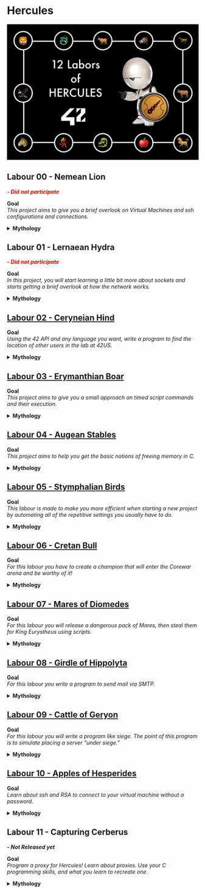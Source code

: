 # Hercules

![Labors Image](labors.jpg)

## Labour 00 - Nemean Lion
<span style="color:red">**_- Did not participate_**</span>

**Goal**  
*This project aims to give you a brief overlook on Virtual Machines and ssh configurations and connections.*

<details>
    <summary><strong>Mythology</strong></summary>
    <p>
        The first of Hercule’s twelve labours, set by King Eurystheus (his cousin) was to slay the Nemean lion. According to one version of the myth, the Nemean lion took women as hostages to its lair in a cave near Nemea, luring warriors from nearby towns to save the damsel in distress. After entering the cave, the warrior would see a woman (usually feigning injury) and rush to her side. Once he was close, the woman would turn into a lion and kill the warrior, devouring his remains and giving the bones to Hades. Hercule wandered the area until he came to the town of Cleonae. There he met a boy who said that if Hercule slew the Nemean lion and returned alive within 30 days, the town would sacrifice a lion to Zeus; but if he did not return within 30 days or he died, the boy would sacrifice himself to Zeus. Another version claims that he met Molorchos, a shepherd who had lost his son to the lion, saying that if he came back within 30 days, a ram would be sacrificed to Zeus. If he did not return within 30 days, it would be sacrificed to the dead Hercule as a mourning offering. While searching for the lion, Hercule fetched some arrows to use against it, not know- ing that its golden fur was impenetrable; when he found the lion and shot at it with his bow, he discovered the fur’s protective property when the arrow bounced harmlessly off the creature’s thigh. After some time, Hercule made the lion return to his cave. The cave had two entrances, one of which Hercule blocked; he then entered the other. In those dark and close quarters, Hercule stunned the beast with his club and, using his immense strength, strangled it to death. During the fight the lion bit off one of his fingers. Others say that he shot arrows at it, eventually shooting it in the unarmoured mouth. After slaying the lion, he tried to skin it with a knife from his belt, but failed. He then tried sharpening the knife with a stone and even tried with the stone itself. Finally, Athena, noticing the hero’s plight, told Hercule to use one of the lion’s own claws to skin the pelt. When he returned on the thirtieth day carrying the carcass of the lion on his shoul- ders, King Eurystheus was amazed and terrified. Eurystheus forbade him ever again to enter the city; in future he was to display the fruits of his labours outside the city gates. Eurystheus warned him that the tasks set for him would become increasingly diffcult. He then sent Hercule off to complete his next quest, which was to destroy the Lernaean hydra.
    </p>
    <strong>Intro</strong>  
    <p>
        As Hercules strangling the mighty beast, you are going to have to create a cave and stay in the shadows. So using vmware you have to create a virtual machine running the latest stable Debian release, once this cave is created, to stay in the shadows change the default ssh port to the port you deem hidden enough.
    </p>
</details>    

## Labour 01 - Lernaean Hydra
<span style="color:red">**_- Did not participate_**</span>  

**Goal**  
*In this project, you will start learning a little bit more about sockets and starts getting a brief overlook at how the network works.*

<details>
    <summary><strong>Mythology</strong></summary>
    <p>
        Eurystheus sent Hercules to slay the Hydra, which Hera had raised just to slay Hercules. Upon reaching the swamp near Lake Lerna, where the Hydra dwelt, Hercules covered his mouth and nose with a cloth to protect himself from the poisonous fumes. He shot flaming arrows into the Hydra’s lair, the spring of Amymone, a deep cave from which it emerged only to terrorize neighboring villages. He then confronted the Hydra, wielding a sword. The chthonic creature’s reaction to this decapitation was botanical: two grew back, an expression of the hopelessness of such a struggle for any but the hero. The weakness of the Hydra was that it was invulnerable only if it retained at least one head. Realizing that he could not defeat the Hydra in this way, Hercules called on his nephew Iolaus for help. His nephew then came upon the idea (possibly inspired by Athena) of using a firebrand to scorch the neck stumps after each decapitation. Hercules cut off each head and Iolaus cauterized the open stumps. Seeing that Hercules was winning the struggle, Hera sent a giant crab to distract him. He crushed it under his mighty foot. The Hydra’s one immortal head was cut off with a golden sword given to Hercules by Athena. Hercules placed the head—still alive and writhing—under a great rock on the sacred way between Lerna and Elaius, and dipped his arrows in the Hydra’s poisonous blood. Thus his second task was complete.
    </p>
    <strong>Intro</strong>  
    <p>
        Hercules wasn’t able to complete his Labour until he understood really how the hydra worked. Any true programmer must understand every ins and outs of things in order to subdue them. So for this project and in order to start subduing sockets, you have to build a server that to every ping would respond with two pong.
    </p>
</details>

## [Labour 02 - Ceryneian Hind](02-ceryneian-hind)
**Goal**  
*Using the 42 API and any language you want, write a program to find the location of other users in the lab at 42US.*

<details>
    <summary><strong>Mythology</strong></summary>
    <p>
        Eurystheus and Hera were greatly angered to find that Hercules had managed to escape from the claws of the Nemean Lion and the fangs of the Lernaean Hydra, and so decided to spend more time thinking up a third task that would spell doom for the hero. The third task did not involve killing a beast, as it had already been established that Hercules could overcome even the most fearsome opponents, so Eurystheus decided to make him capture the female Ceryneian Hind, as it was so fast it could outrun an arrow. After beginning the search, Hercules awoke from sleeping and he could see the hind from the glint on its antlers. Hercules then chased the hind on foot for a full year through Greece, Thrace, Istria and the land of the Hyperboreans. He captured the hind while it slept, rendering it lame with a trap net.
    </p>
    <strong>Intro</strong>  
    <p>
        Hercules had to run for a whole year after the hind to finally catch it, it is a long time and hopefully it won’t take you that long to find what you’re looking for! In this project you’re going to have to find all your friends in the maze that the 42 zones are. You can do it by hand :( , going to every pages of there profile on the intra, you can go in the zones and shout their name... But if you do it this way, it’ll probably take you a whole year like Hercules, or as engineers you can build something that uses the API and automate this ;) .
    </p>
</details>

## [Labour 03 - Erymanthian Boar](03-erymanthian-boar)
**Goal**  
*This project aims to give you a small approach on timed script commands and their execution.*

<details>
    <summary><strong>Mythology</strong></summary>
    <p>
        Heracles visited Chiron to gain advice on how to catch the boar, and Chiron had told him to drive it into thick snow, which sets this Labour in mid-winter. Having successfully caught the Boar, Heracles bound it and carried it back to Eurystheus, who was frightened of it and ducked down in his half-buried storage pithos, begging Her- acles to get rid of the beast, a favourite subject for the vase-painters. Heracles obliged. Roger Lancelyn Green states in his Tales of the Greek Heroes that Heracles threw it in the sea. It then swam to Italy, where its tusks were preserved in the Temple of Apollo at Cumae. Three days later, Eurystheus, still trembling with fear, sent Heracles to clean the Augean stables. 
    </p>
    <strong>Intro</strong>  
    <p>
        No one could catch that glorified pig as it was a mighty impressive and destructive beast. But that didn’t stop our hero and neither should it stop you on your mighty quest! Our hero was smart enough to now that to capture this foul beast, time is a very important part of it. In this labour, bruteforce or raw strength is of no use against that bone-breaking, mountain-destroying beast. Time was the most essential part of this labour...
    </p>
</details>

## [Labour 04 - Augean Stables](04-augean-stables)
**Goal**  
*This project aims to help you get the basic notions of freeing memory in C.*

<details>
    <summary><strong>Mythology</strong></summary>
    <p>
        The fifth Labour of Hercules was to clean the Augean stables. Eurystheus intended this assignment both as humiliating (rather than impressive, like the previous labours) and as impossible, since the livestock were divinely healthy (immortal) and therefore produced an enormous quantity of dung. These stables had not been cleaned in over 30 years, and 3,000 cattle lived there. However, Hercules succeeded by rerouting the rivers Alpheus and Peneus to wash out the filth. Augeas reacted angrily because he had promised Hercules one tenth of his cattle if the job was finished in one day. He refused to honour the agreement, and Hercules killed him after completing the tasks. Hercules gave his kingdom to Phyleus, Augeas’ son, who had been exiled for supporting Hercules against his father.
    </p>
    <strong>Intro</strong>  
    <p>
        Happily for you in this labour you won’t have to clean stables of a very neglecting owner, you are coders for god sake! So for this project you still have to undertake a similar labour as our hero so you can become a hero yourself as well. As coders you won’t have to clean stables but rather a very poorly written code with lots of leaks in it. As our hero did with the two rivers you are going to be helped by two coding-rivers as well, they are called GDB and Valgrind. From Indonesia with Love!
    </p>
</details>


## [Labour 05 - Stymphalian Birds](05-stymphalian-birds/)
**Goal**  
*This labour is made to make you more efficient when starting a new project by automating all of the repetitive settings you usually have to do.*

<details>
    <summary><strong>Mythology</strong></summary>
    <p>
        The Stymphalian birds were defeated by the hero Hercules in his Sixth Labour for Eu- rystheus. Hercules could not go into the marsh to reach the nests of the birds, as the ground would not support his weight. Athena, noticing the hero’s plight, gave Hercules a rattle called a crotala, which Hep- haestus had made especially for the occasion. Hercules shook the crotala rattle (same as Castanets) and frightened the birds into the air. Hercules then shot many of them with arrows tipped with poisonous blood from the slain Hydra. The rest flew far away, never to plague Arcadia again. Hercules brought some of the slain birds to Eurystheus as proof of his success.
    </p>
    <strong>Intro</strong>  
    <p>
         Hercules had to come in with the correct tools to defeat those plague carrying volatiles. A hero must always come with the right tools. We are a little bit more civilized nowadays and we don’t just shoot birds out of the sky like this. But modern hero still need to take on any new labour with the right set of tools.
    </p>
</details>


## [Labour 06 - Cretan Bull](06-cretan-bull/)
**Goal**  
*For this labour you have to create a champion that will enter the Corewar arena and be worthy of it!*

<details>
    <summary><strong>Mythology</strong></summary>
    <p>
        Minos, King of Crete, asked the God Poseidon for a sign from the sea. The sign was a bull that Minos thought was too beautiful to kill. Poseidon, having been promised the bull would be sacrificed in his honor was furious. If Minos loved the bull so much, poseidon figured he would make Minos’ wife fall in love too. Daedalus was a skilled problem solver and creator of amazing inventions. He was brought by Minos’ god-possessed wife the problem of seducing the bull. Confused at her motives at first he helped her succeed. Known to never turn down a problem, Daedalus is better known for enabling his son Icarus to fly to his death. Notably after being imprisoned for helping the King’s wife elope with impressive livestock. Hercules was sent to capture the bull by Eurystheus as his seventh labour. He sailed to Crete, where King Minos gave Hercules permission to take the bull away as it had been "wreaking havoc on Crete by uprooting crops and leveling orchard walls." (King Minos is too shy to talk about his real problems) Hercules captured the bull, and then shipped it to Eurystheus in Tiryns. The bull later broke loose and wandered into Marathon, becoming known as the "Maratho- nian Bull". That bull might be the same one, but it’s another story. You only have today!
    </p>
    <strong>Intro</strong>  
    <p>
        Hercules had to challenge and capture a mighty champion. Your task for this labour is to forge, train, and release a mighty champion.
    </p>
</details>


## [Labour 07 - Mares of Diomedes](07-mares-of-diomedes/) 
**Goal**  
*For this labour you will release a dangerous pack of Mares, then steal them for King Eurystheus using scripts.*

<details>
    <summary><strong>Mythology</strong></summary>
    <p>
        Eurystheus, always ready to send Heracles away again, sent him to steal the Mares of Thrace. Heracles was not aware that the mares had names, nor that they were kept tethered to a bronze manger because they were wild; Their madness being attributed to an unnatural diet of process threads and signals. Some versions say that they expelled fire when they breathed. Other versions talk about the awful stench of their mythical horse dung. They were computer-eating and uncontrollable, and Heracles left his best bro companion, Abderus, in charge of them while he fought Diomedes. When he returned he found out that his favorite guy was eaten. In revenge, Heracles fed Diomedes to his own horses, then founded the city of Abdera next to the boy’s tomb. In another version, Heracles stayed awake so that he didn’t have his throat cut by Diomedes in the night. He cut the chains binding the horses and scared the horses onto the high ground of a peninsula. Heracles quickly dug the land away from the ground with an axe to trap them on an island. When Diomedes arrived, Heracles killed him with the axe. The mares were only mad because they needed more processes to nom on. Heracles fed Diomedes to the mares to calm them until they could switch them to a diet of create core image signals. Both versions have eating make the mares calmer and easier to tame. Heracles captures them easily and takes them back to King Eurystheus, who dedicated the mares to Hera. In some versions, they were allowed to run free forever, having become permanently calm. In other versions Eurystheus ordered the horses taken to Olympus to be sacrificed to Zeus. Zeus refused them, and ran commands to interrupt and kill them.
    </p>
    <strong>Intro</strong>  
    <p>
        Hercules was told to steal some mares finding to find out quickly they were dangerous and wild! Releasing them required he act quickly to finish the labour and continue forth. Leaving chaos behind for follow-up stories.
    </p>
</details>


## [Labour 08 - Girdle of Hippolyta](08-girdle-of-hippolyta/)
**Goal**  
*For this labour you write a program to send mail via SMTP.*

<details>
    <summary><strong>Mythology</strong></summary>
    <p>
        King Eurystheus, who is always ready to make his daughter happy, and send Heracles away again to die, commanded him to bring back the Girdle of Hippolyta... Heracules was not bothered by the task, he was prepared for anything. Well, maybe not to fight a whole army by himself. He emailed all of his friends to form an army to fight the Amazons. He also emailed Hippolyte, explaining the situation, asking for the girdle. Heracules checked his email. His bros and warriors alike responded quickly. He set off toward Queen Hippolyte and her tribe. Although the piece of armor was special, given to her because she was the best warrior among the Amazons, she sent a reply to Heracules, saying he could have it. This made Hera super angry, while she read their emails. The army arrived and it was too late. Although Hippolyta was ready to hand over the girdle, the angry godess Hera had given bad omen to Heracules arrival. Heracules stabbed Hippolyta and their armies fought! Returning to Eurystheus back in Mycenae, Heracules checked his email again. Seeing the message from Hippolyta, ignoring it. Then a quick ’reply all’ to his friends. The labour was done. This was just one of many versions of this labour, but in no version does Heracules do anything about killing Hippolyta..
    </p>
    <strong>Intro</strong>  
    <p>
        Heracules wasn’t about to fight that army alone. In this story we saw Heracules using SMTP to contact his army and Hippolyta. For this labour, let’s use SMTP to recreate these moments!
    </p>
</details>

## [Labour 09 - Cattle of Geryon](09-cattle-of-geryon)
**Goal**  
*For this labour you will write a program like siege. The point of this program is to simulate placing a server "under siege."*

<details>
    <summary><strong>Mythology</strong></summary>
    <p>
        The Cattle of Geryon... You might be able to tell what is worse:   (1) Fighting countless monsters to steal some cattle, (2) Having to herd countless cattle while fighting monsters, or (3) Having countless cattle scattered, leaving you to chase them down. Heracules was not bothered by these tasks, he was in it for the long haul. But he certainly wan’t bothered by all the killing and fighting. It was having so many cattle, and having them scatter that made this labour hard. He spent a year chasing down each of the cattle, only to be stopped by a flood. Hera, always super angry at Heracules, sent the flood. She had also sent a gadfly to bite the cattle, making them scatter. This was annoying sure, but Heracules knew he could fix the problem. He piled stones into the river to make the water shallow. Redirecting and balancing the current of the river till the cattle could cross. Soon he arrived with the cattle in the court of Eurystheus, The cattle were sacrificed to none other than Hera. The labour was done...
    </p>
    <strong>Intro</strong>  
    <p>
        Heracules wasn’t thwarted by the flood! In this story we saw that although his path back to Eurystheus was blocked, Heracules repaired his route and finished his labour. For this labour, let’s recreate a program called siege, siege will be playing the part of Hera’s flood.
    </p>
</details>

## [Labour 10 - Apples of Hesperides](10-apples-of-hesperides)
**Goal**  
*Learn about ssh and RSA to connect to your virtual machine without a password.*

<details>
    <summary><strong>Mythology</strong></summary>
    <p>
        The Apples of Hesperides... King Eurystheus didn’t stop after the last labor, he demanded two more! The hydra and stables did not count... because reasons. What must hercules do now? Bring to him, the Apples of Hesperides, fruit of the gods. But where? But why? Tricks and secrets, doing the impossible. Perfectly easy for Hercules. Surely after countless fights, murders and sacrifice (human and so forth) the journey would be over. As soon as he has the apples, he must return them, they are the god’s apples after all. If this doesn’t work, what will Eurystheus do to send Hercules to his death? Stay turned!
    </p>
    <strong>Intro</strong>  
    <p>
        Hercules couldn’t find the garden of the gods, When he did find it, he had to play tricks to get the apples Learn a trick for gaining access to your virtual machine. Without a password. The gods will surely know you are mortal if you use one. Prove that you can access the machine, and turn in how.
    </p>
</details>

## Labour 11 - Capturing Cerberus
**_- Not Released yet_**

**Goal**  
*Program a proxy for Hercules! Learn about proxies. Use your C programming skills, and what you learn to recreate one.*

<details>
    <summary><strong>Mythology</strong></summary>
    <p>
        The Capture of Cerberus... King Eurystheus gave Hercules his final labour. From the underworld, capture and bring to him Cerberus, the indescribable horror guard- ing the underworld from the living. Often imagined as a three headed canine-beast, the creature was covered in the heads of snakes, and it’s heads could hardly be described as any one creature. It was a horror and sibling of the lernaean hydra, the neamean lion and the beast that had guarded the cattle of geryon. Hard to say if this was beacuse King Eurystheus was only knowledgeable of one family of nasty beasts or if they really were the worst. But what did hercules do? First he asked Hades: "Can I take your nasty creature out there?" Hades allowed it, only if he did it without iron. Hercules was obviously underestimated and made ease of the job. Using the same raw power he used to kill the rest of the nasties and the skin of the lion as a shield he fought and made the beast submit. Then he showed Cerberus to King Eurystheus... King Eurystheus was very afraid of the beast! He demanded that Hercules return it to Hades. In return he freed Hercules from any further labours. It isn’t clear what Hercules wanted to do after being free of the labours. Some stories tells us he joined Jason and the Arogonauts in their quest for the golden fleece. A separate story says he got a real job. An animated movie would tell you he got in with the others at mount olympus. So concludes the Labours of Hercules. But it’s not over till it’s over...
    </p>
    <strong>Intro</strong>  
    <p>
        The gods are on to your trickery! It isn’t Hercules that has been doing these labours, it’s you! If only we could solve this problem...
    </p>
</details>